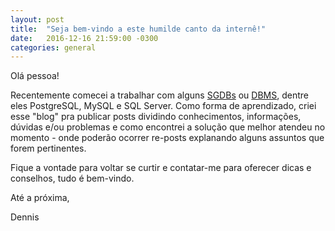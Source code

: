 ```yaml
---
layout: post
title:  "Seja bem-vindo a este humilde canto da internê!"
date:   2016-12-16 21:59:00 -0300
categories: general
---
```

Olá pessoa!

Recentemente comecei a trabalhar com alguns [SGDBs] ou [DBMS], dentre eles PostgreSQL, MySQL e SQL Server. Como forma de aprendizado, criei esse "blog" pra publicar posts dividindo conhecimentos, informações, dúvidas e/ou problemas e como encontrei a solução que melhor atendeu no momento - onde poderão ocorrer re-posts explanando alguns assuntos que forem pertinentes.

Fique a vontade para voltar se curtir e contatar-me para oferecer dicas e conselhos, tudo é bem-vindo.

Até a próxima,

Dennis

[SGDBs]: https://pt.wikipedia.org/wiki/Sistema_de_gerenciamento_de_banco_de_dados
[DBMS]: https://en.wikipedia.org/wiki/Database
